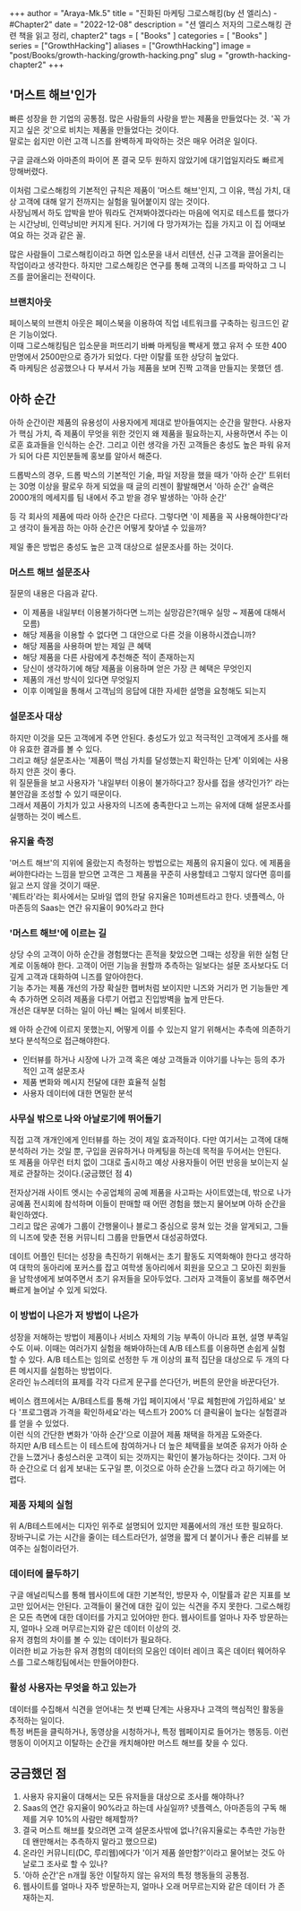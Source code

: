 +++
author = "Araya-Mk.5"
title = "진화된 마케팅 그로스해킹(by 션 엘리스) - #Chapter2"
date = "2022-12-08"
description = "션 엘리스 저자의 그로스해킹 관련 책을 읽고 정리, chapter2"
tags = [
    "Books"
]
categories = [
    "Books"
]
series = ["GrowthHacking"]
aliases = ["GrowthHacking"]
image = "post/Books/growth-hacking/growth-hacking.png"
slug = "growth-hacking-chapter2"
+++

## '머스트 해브'인가
빠른 성장을 한 기업의 공통점. 많은 사람들의 사랑을 받는 제품을 만들었다는 것. '꼭 가지고 싶은 것'으로 비치는 제품을 만들었다는 것이다.  
말로는 쉽지만 이런 고객 니즈를 완벽하게 파악하는 것은 매우 어려운 일이다.

구글 글래스와 아마존의 파이어 폰 결국 모두 원하지 않았기에 대기업일지라도 빠르게 망해버렸다.

이처럼 그로스해킹의 기본적인 규칙은 제품이 '머스트 해브'인지, 그 이유, 핵심 가치, 대상 고객에 대해 알기 전까지는 실험을 밀어붙이지 않는 것이다.  
사장님께서 하도 압박을 받아 뭐라도 건져봐야겠다라는 마음에 억지로 테스트를 했다가는 시간낭비, 인력낭비만 커지게 된다. 거기에 다 망가져가는 집을 가지고 이 집 어때보여요 하는 것과 같은 꼴.  

많은 사람들이 그로스해킹이라고 하면 입소문을 내서 리텐션, 신규 고객을 끌어올리는 작업이라고 생각한다.
하지만 그로스해킹은 연구를 통해 고객의 니즈를 파악하고 그 니즈를 끌어올리는 전략이다.

### 브랜치아웃
페이스북의 브랜치 아웃은 페이스북을 이용하여 직업 네트워크를 구축하는 링크드인 같은 기능이었다.  
이때 그로스해킹팀은 입소문을 퍼뜨리기 바빠 마케팅을 빡새게 했고 유저 수 또한 400만명에서 2500만으로 증가가 되었다.  다만 이탈률 또한 상당히 높았다.  
즉 마케팅은 성공했으나 다 부셔서 가능 제품을 보며 진짝 고객을 만들지는 못했던 셈.

## 아하 순간
아하 순간이란 제품의 유용성이 사용자에게 제대로 받아들여지는 순간을 말한다.
사용자가 핵심 가치, 즉 제품이 무엇을 위한 것인지 왜 제품을 필요하는지, 사용하면서 주는 이로훈 효과들을 인식하는 순간.
그리고 이런 생각을 가진 고객들은 충성도 높은 파워 유저가 되어 다른 지인분들께 홍보를 알아서 해준다.

드롭박스의 경우, 드롭 박스의 기본적인 기술, 파일 저장을 했을 때가 '아하 순간'
트위터는 30명 이상을 팔로우 하게 되었을 때 글의 리젠이 활발해면서 '아하 순간'
슬랙은 2000개의 메세지를 팀 내에서 주고 받을 경우 발생하는 '아하 순간'

등 각 회사의 제품에 따라 아하 순간은 다르다.
그렇다면 '이 제품을 꼭 사용해야한다'라고 생각이 들게끔 하는 아하 순간은 어떻게 찾아낼 수 있을까?

제일 좋은 방법은 충성도 높은 고객 대상으로 설문조사를 하는 것이다.

### 머스트 해브 설문조사

질문의 내용은 다음과 같다.
* 이 제품을 내일부터 이용불가하다면 느끼는 실망감은?(매우 실망 ~ 제품에 대해서 모름)
* 해당 제품을 이용할 수 없다면 그 대안으로 다른 것을 이용하시겠습니까?
* 해당 제품을 사용하며 받는 제일 큰 혜택
* 해당 제품을 다른 사람에게 추천해준 적이 존재하는지
* 당신이 생각하기에 해당 제품을 이용하며 얻은 가장 큰 혜택은 무엇인지
* 제품의 개선 방식이 있다면 무엇일지
* 이후 이메일을 통해서 고객님의 응답에 대한 자세한 설명을 요청해도 되는지

### 설문조사 대상

하지만 이것을 모든 고객에게 주면 안된다. 충성도가 있고 적극적인 고객에게 조사를 해야 유효한 결과를 볼 수 있다.  
그리고 해당 설문조사는 '제품이 핵심 가치를 달성했는지 확인하는 단계' 이외에는 사용하지 안흔 것이 좋다.  
위 질문들을 보고 사용자가 '내일부터 이용이 불가하다고? 장사를 접을 생각인가?' 라는 불안감을 조성할 수 있기 때문이다.  
그래서 제품이 가치가 있고 사용자의 니즈에 충족한다고 느끼는 유저에 대해 설문조사를 실행하는 것이 베스트.  

### 유지율 측정
'머스트 해브'의 지위에 올랐는지 측정하는 방법으로는 제품의 유지율이 있다.
에 제품을 써야한다라는 느낌을 받으면 고객은 그 제품을 꾸준히 사용할테고 그렇지 않다면 흥미를 잃고 쓰지 않을 것이기 때문.   
'퀘트라'라는 회사에서는 모바일 앱의 한달 유지율은 10퍼센트라고 한다. 넷플렉스, 아마존등의 Saas는 연간 유지율이 90%라고 한다

### '머스트 해브'에 이르는 길
상당 수의 고객이 아하 순간을 경험했다는 흔적을 찾았으면 그때는 성장을 위한 실험 단계로 이동해야 한다.
고객이 어떤 기능을 원할까 추측하는 일보다는 설문 조사보다도 더 깊게 고객과 대화하여 니즈를 알아야한다.  
기능 추가는 제품 개선의 가장 확실한 햅버처럼 보이지만 니즈와 거리가 먼 기능들만 계속 추가하면 오히려 제품을 다루기 어렵고 진입방벽을 높게 만든다.  
개선은 대부분 더하는 일이 아닌 빼는 일에서 비롯된다.

왜 아하 순간에 이르지 못했는지, 어떻게 이를 수 있는지 알기 위해서는 추측에 의존하기보다 분석적으로 접근해야한다.  
* 인터뷰를 하거나 시장에 나가 고객 혹은 예상 고객들과 이야기를 나누는 등의 추가적인 고객 설문조사  
* 제품 변화와 메시지 전달에 대한 효율적 실험
* 사용자 데이터에 대한 면밀한 분석

### 사무실 밖으로 나와 아날로기에 뛰어들기
직접 고객 개개인에게 인터뷰를 하는 것이 제일 효과적이다.
다만 여기서는 고객에 대해 분석하러 가는 것일 뿐, 구입을 권유하거나 마케팅을 하는데 목적을 두어서는 안된다.  
또 제품을 아무런 터치 없이 그대로 출시하고 예상 사용자들이 어떤 반응을 보이는지 실제로 관찰하는 것이다.(궁금했던 점 4)

전자상거래 사이트 엣시는 수공업체의 공예 제품을 사고파는 사이트였는데, 밖으로 나가 공예품 전시회에 참석하며 이들이 판매할 때 
어떤 경험을 했는지 물어보며 아하 순간을 확인하였다.  
그리고 많은 공예가 그룹이 간행물이나 블로그 중심으로 뭉쳐 있는 것을 알게되고, 그들의 니즈에 맞춘 전용 커뮤니티 그룹을 만들면서 대성공하였다.

데이트 어플인 틴더는 성장을 촉진하기 위해서는 초기 활동도 지역화해야 한다고 생각하여 대학의 동아리에 포커스를 잡고 여학생 동아리에서 회원을 모으고
그 모아진 회원들을 남학생에게 보여주면서 초기 유저들을 모아두었다. 그러자 고객들이 홍보를 해주면서 빠르게 늘어날 수 있게 되었다.

### 이 방법이 나은가 저 방법이 나은가
성장을 저해하는 방법이 제품이나 서비스 자체의 기능 부족이 아니라 표현, 설명 부족일 수도 이싸.
이때는 여러가지 실험을 해봐야하는데 A/B 테스트를 이용하면 손쉽게 실험할 수 있다.
A/B 테스트는 임의로 선정한 두 개 이상의 표적 집단을 대상으로 두 개의 다른 메시지를 실험하는 방법이다.  
온라인 뉴스레터의 표제를 각각 다르게 문구를 쓴다던가, 버튼의 문안을 바꾼다던가.  

베이스 캠프에서는 A/B테스트를 통해 가입 페이지에서 '무료 체험판에 가입하세요' 보다 '프로그램과 가격을 확인하세요'라는 텍스트가 200% 더 클릭율이 높다는 실험결과를 얻을 수 있었다.  
이런 식의 간단한 변화가 '아하 순간'으로 이끌어 제품 채택을 하게끔 도와준다.  
하지만 A/B 테스트는 이 테스트에 참여하거나 더 높은 체택률을 보여준 유저가 아하 순간을 느꼈거나 충성스러운 고객이 되는 것까지는 확인이 불가능하다는 것이다.
그저 아하 순간으로 더 쉽게 보내는 도구일 뿐, 이것으로 아하 순간을 느꼈다 라고 하기에는 어렵다.

### 제품 자체의 실험
위 A/B테스트에서는 디자인 위주로 설명되어 있지만 제품에서의 개선 또한 필요하다.
장바구니로 가는 시간을 줄이는 테스트라던가, 설명을 짧게 더 붙이거나 좋은 리뷰를 보여주는 실험이라던가.  

### 데이터에 몰두하기
구글 애널리틱스를 통해 웹사이트에 대한 기본적인, 방문자 수, 이탈률과 같은 지표를 보고만 있어서는 안된다.
고객들이 물건에 대한 깊이 있는 식견을 주지 못한다.
그로스해킹은 모든 측면에 대한 데이터를 가지고 있어야만 한다. 웹사이트를 얼마나 자주 방문하는지, 얼마나 오래 머무르는지와 같은 데이터 이상의 것.  
유저 경험의 차이를 볼 수 있는 데이터가 필요하다.  
이러한 비교 가능한 유저 경험의 데이터의 모음인 데이터 레이크 혹은 데이터 웨어하우스를 그로스해킹팀에서는 만들어야한다.

### 활성 사용자는 무엇을 하고 있는가
데이터를 수집해서 식견을 얻어내는 첫 번쨰 단계는 사용자나 고객의 핵심적인 활동을 추적하는 일이다.  
특정 버튼을 클릭하거나, 동영상을 시청하거나, 특정 웹페이지로 들어가는 행동등.
이런 행동이 이어지고 이탈하는 순간을 캐치해야만 머스트 해브를 찾을 수 있다.


## 궁금했던 점
1. 사용자 유지율이 대해서는 모든 유저들을 대상으로 조사를 해야하나?
2. Saas의 연간 유지율이 90%라고 하는데 사실일까? 넷플렉스, 아마존등의 구독 해제를 겨우 10%의 사람만 해제할까?  
3. 결국 머스트 해브를 찾으려면 고객 설문조사밖에 없나?(유지율로는 추측만 가능한데 왠만해서는 추측하지 말라고 했으므로)
4. 온라인 커뮤니티(DC, 루리웹)에다가 '이거 제품 쓸만함?'이라고 물어보는 것도 아날로그 조사로 할 수 있나?
5. '아하 순간'은 n개월 동안 이탈하지 않는 유저의 특정 행동들의 공통점.
6. 웹사이트를 얼마나 자주 방문하는지, 얼마나 오래 머무르는지와 같은 데이터 가 존재하는지.